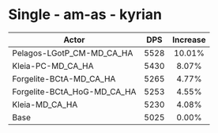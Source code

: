 # Single - am-as - kyrian
| Actor | DPS | Increase |
|---|:---:|:---:|
|Pelagos-LGotP_CM-MD_CA_HA|5528|10.01%|
|Kleia-PC-MD_CA_HA|5430|8.07%|
|Forgelite-BCtA-MD_CA_HA|5265|4.77%|
|Forgelite-BCtA_HoG-MD_CA_HA|5253|4.55%|
|Kleia-MD_CA_HA|5230|4.08%|
|Base|5025|0.00%|
